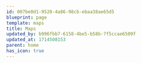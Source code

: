 ```yaml
---
id: 007be0d1-9520-4a86-98cb-ebaa38ae65d5
blueprint: page
template: maps
title: Maps
updated_by: b996fbb7-6158-4be5-b58b-7f5ccae6509f
updated_at: 1714508153
parent: home
has_icon: true
---
```

